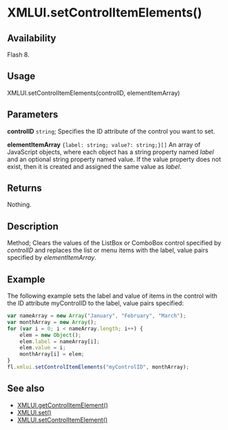 # XMLUI.setControlItemElements()

## Availability

Flash 8.

## Usage

XMLUI.setControlItemElements(controlID, elementItemArray)

## Parameters

**controlID** `string`; Specifies the ID attribute of the control you want to set.

**elementItemArray** `{label: string; value?: string;}[]` An array of JavaScript objects, where each object has a string property named *label* and an optional string property named value. If the value property does not exist, then it is created and assigned the same value as *label*.

## Returns

Nothing.

## Description

Method; Clears the values of the ListBox or ComboBox control specified by *controlID* and replaces the list or menu items with the label, value pairs specified by *elementItemArray*.

## Example

The following example sets the label and value of items in the control with the ID attribute myControlID to the label, value pairs specified:

```javascript
var nameArray = new Array("January", "February", "March");
var monthArray = new Array();
for (var i = 0; i < nameArray.length; i++) {
    elem = new Object();
    elem.label = nameArray[i];
    elem.value = i;
    monthArray[i] = elem;
}
fl.xmlui.setControlItemElements("myControlID", monthArray);
```

## See also

- [XMLUI.getControlItemElement()](../XMLUI_object/XMLUI3.md)
- [XMLUI.set()](../XMLUI_object/XMLUI6.md)
- [XMLUI.setControlItemElement()](../XMLUI_object/XMLUI7.md)
